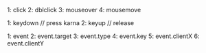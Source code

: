 <!-- Event Listener -->

<!-- Mouse Event -->
1: click
2: dblclick
3: mouseover
4: mousemove

<!-- Keyboard Event -->

1: keydown // press karna 
2: keyup  // release

<!-- Event Object -->
1: event
2: event.target
3: event.type
4: event.key
5: event.clientX
6: event.clientY